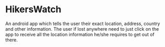 # HikersWatch


An android app which tells the user their exact location, address, country and other information. The user if lost anywhere need to just click on the app to receive all the location information he/she requires to get out of there.
